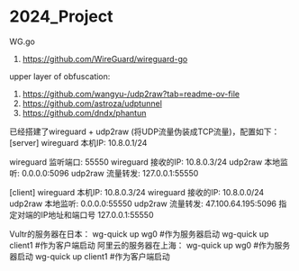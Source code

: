 # 2024_Project


WG.go
1. https://github.com/WireGuard/wireguard-go

upper layer of obfuscation:
1. https://github.com/wangyu-/udp2raw?tab=readme-ov-file
2. https://github.com/astroza/udptunnel
3. https://github.com/dndx/phantun


已经搭建了wireguard + udp2raw (将UDP流量伪装成TCP流量)，配置如下：
[server]
wireguard 本机IP: 10.8.0.1/24

wireguard 监听端口: 55550
wireguard 接收的IP: 10.8.0.3/24
udp2raw 本地监听: 0.0.0.0:5096
udp2raw 流量转发: 127.0.0.1:55550

[client]
wireguard 本机IP: 10.8.0.3/24
wireguard 接收的IP: 10.8.0.0/24
udp2raw 本地监听: 0.0.0.0:55550
udp2raw 流量转发: 47.100.64.195:5096
指定对端的IP地址和端口号 127.0.0.1:55550


Vultr的服务器在日本：
wg-quick up wg0                    #作为服务器启动
wg-quick up client1                #作为客户端启动
阿里云的服务器在上海：
wg-quick up wg0                    #作为服务器启动
wg-quick up client1                #作为客户端启动
